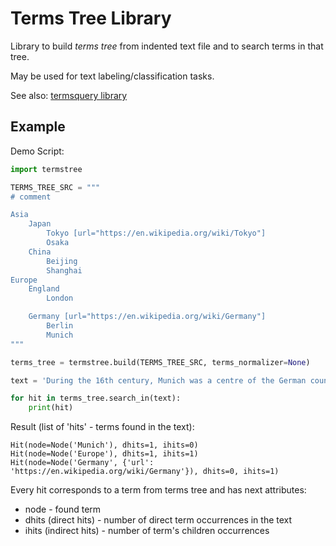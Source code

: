 # Terms Tree Library

Library to build *terms tree* from indented text file and to search terms in that tree.

May be used for text labeling/classification tasks.

See also: [termsquery library](https://pypi.org/project/termsquery/)

## Example

Demo Script: 

```python
import termstree

TERMS_TREE_SRC = """
# comment

Asia
    Japan
        Tokyo [url="https://en.wikipedia.org/wiki/Tokyo"]
        Osaka
    China
        Beijing
        Shanghai
Europe
    England
        London

    Germany [url="https://en.wikipedia.org/wiki/Germany"]
        Berlin
        Munich
"""

terms_tree = termstree.build(TERMS_TREE_SRC, terms_normalizer=None)

text = 'During the 16th century, Munich was a centre of the German counter reformation. Europe ...'

for hit in terms_tree.search_in(text):
    print(hit)
```

Result (list of 'hits' - terms found in the text):
```
Hit(node=Node('Munich'), dhits=1, ihits=0)
Hit(node=Node('Europe'), dhits=1, ihits=1)
Hit(node=Node('Germany', {'url': 'https://en.wikipedia.org/wiki/Germany'}), dhits=0, ihits=1)
```

Every hit corresponds to a term from terms tree and has next attributes:

- node - found term
- dhits (direct hits) - number of direct term occurrences in the text
- ihits (indirect hits) - number of term's children occurrences

